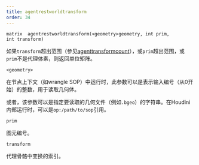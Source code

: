 ```yaml
---
title: agentrestworldtransform
order: 34
---
```

`matrix  agentrestworldtransform(<geometry>geometry, int prim, int transform)`

如果`transform`超出范围（参见[agenttransformcount](/zh-cn/houdini-vex/crowds/agenttransformcount "返回代理体素骨骼中的变换数量")），或`prim`超出范围，或`prim`不是代理体素，则返回单位矩阵。

`<geometry>`

在节点上下文（如wrangle SOP）中运行时，此参数可以是表示输入编号（从0开始）的整数，用于读取几何体。

或者，该参数可以是指定要读取的几何文件（例如`.bgeo`）的字符串。在Houdini内部运行时，可以是`op:/path/to/sop`引用。

`prim`

图元编号。

`transform`

代理骨骼中变换的索引。
